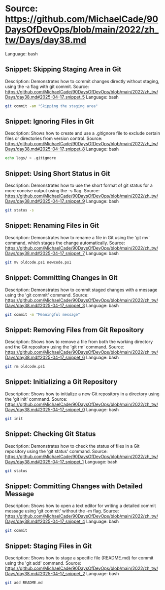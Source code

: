 # Source: https://github.com/MichaelCade/90DaysOfDevOps/blob/main/2022/zh_tw/Days/day38.md
Language: bash

## Snippet: Skipping Staging Area in Git
Description: Demonstrates how to commit changes directly without staging, using the -a flag with git commit.
Source: https://github.com/MichaelCade/90DaysOfDevOps/blob/main/2022/zh_tw/Days/day38.md#2025-04-17_snippet_5
Language: bash

```bash
git commit -am "Skipping the staging area"
```

## Snippet: Ignoring Files in Git
Description: Shows how to create and use a .gitignore file to exclude certain files or directories from version control.
Source: https://github.com/MichaelCade/90DaysOfDevOps/blob/main/2022/zh_tw/Days/day38.md#2025-04-17_snippet_8
Language: bash

```bash
echo logs/ > .gitignore
```

## Snippet: Using Short Status in Git
Description: Demonstrates how to use the short format of git status for a more concise output using the -s flag.
Source: https://github.com/MichaelCade/90DaysOfDevOps/blob/main/2022/zh_tw/Days/day38.md#2025-04-17_snippet_9
Language: bash

```bash
git status -s
```

## Snippet: Renaming Files in Git
Description: Demonstrates how to rename a file in Git using the 'git mv' command, which stages the change automatically.
Source: https://github.com/MichaelCade/90DaysOfDevOps/blob/main/2022/zh_tw/Days/day38.md#2025-04-17_snippet_7
Language: bash

```bash
git mv oldcode.ps1 newcode.ps1
```

## Snippet: Committing Changes in Git
Description: Demonstrates how to commit staged changes with a message using the 'git commit' command.
Source: https://github.com/MichaelCade/90DaysOfDevOps/blob/main/2022/zh_tw/Days/day38.md#2025-04-17_snippet_3
Language: bash

```bash
git commit -m "Meaningful message"
```

## Snippet: Removing Files from Git Repository
Description: Shows how to remove a file from both the working directory and the Git repository using the 'git rm' command.
Source: https://github.com/MichaelCade/90DaysOfDevOps/blob/main/2022/zh_tw/Days/day38.md#2025-04-17_snippet_6
Language: bash

```bash
git rm oldcode.ps1
```

## Snippet: Initializing a Git Repository
Description: Shows how to initialize a new Git repository in a directory using the 'git init' command.
Source: https://github.com/MichaelCade/90DaysOfDevOps/blob/main/2022/zh_tw/Days/day38.md#2025-04-17_snippet_0
Language: bash

```bash
git init
```

## Snippet: Checking Git Status
Description: Demonstrates how to check the status of files in a Git repository using the 'git status' command.
Source: https://github.com/MichaelCade/90DaysOfDevOps/blob/main/2022/zh_tw/Days/day38.md#2025-04-17_snippet_1
Language: bash

```bash
git status
```

## Snippet: Committing Changes with Detailed Message
Description: Shows how to open a text editor for writing a detailed commit message using 'git commit' without the -m flag.
Source: https://github.com/MichaelCade/90DaysOfDevOps/blob/main/2022/zh_tw/Days/day38.md#2025-04-17_snippet_4
Language: bash

```bash
git commit
```

## Snippet: Staging Files in Git
Description: Shows how to stage a specific file (README.md) for commit using the 'git add' command.
Source: https://github.com/MichaelCade/90DaysOfDevOps/blob/main/2022/zh_tw/Days/day38.md#2025-04-17_snippet_2
Language: bash

```bash
git add README.md
```